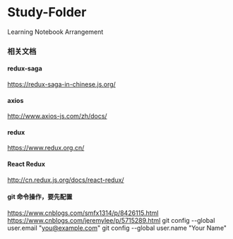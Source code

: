 # Study-Folder
Learning Notebook Arrangement

### 相关文档

#### redux-saga
https://redux-saga-in-chinese.js.org/

#### axios
http://www.axios-js.com/zh/docs/

#### redux
https://www.redux.org.cn/

#### React Redux
http://cn.redux.js.org/docs/react-redux/

#### git 命令操作，要先配置 
https://www.cnblogs.com/smfx1314/p/8426115.html <br />
https://www.cnblogs.com/jeremylee/p/5715289.html 
git config --global user.email "you@example.com"
git config --global user.name "Your Name"
